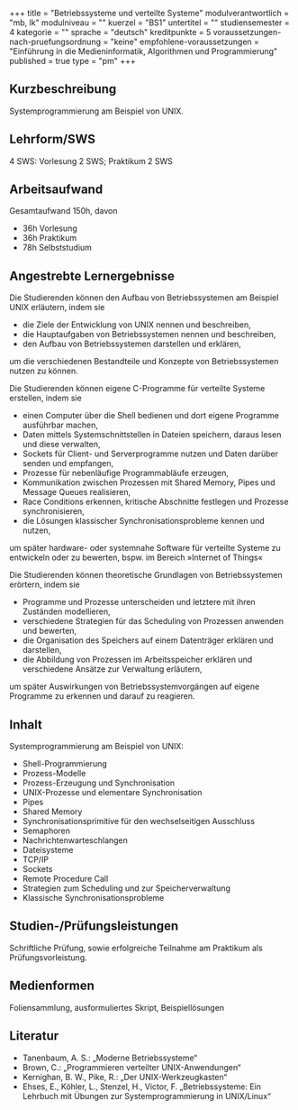 +++
title = "Betriebssysteme und verteilte Systeme"
modulverantwortlich = "mb, lk"
modulniveau = ""
kuerzel = "BS1"
untertitel = ""
studiensemester = 4
kategorie = ""
sprache = "deutsch"
kreditpunkte = 5
voraussetzungen-nach-pruefungsordnung = "keine"
empfohlene-voraussetzungen = "Einführung in die Medieninformatik, Algorithmen und Programmierung"
published = true
type = "pm"
+++

## Kurzbeschreibung
Systemprogrammierung am Beispiel von UNIX.

## Lehrform/SWS
4 SWS: Vorlesung 2 SWS; Praktikum 2 SWS

## Arbeitsaufwand
Gesamtaufwand 150h, davon

- 36h Vorlesung
- 36h Praktikum
- 78h Selbststudium

## Angestrebte Lernergebnisse

Die Studierenden können den Aufbau von Betriebssystemen am Beispiel UNIX erläutern, indem sie
- die Ziele der Entwicklung von UNIX nennen und beschreiben,
- die Hauptaufgaben von Betriebssystemen nennen und beschreiben,
- den Aufbau von Betriebssystemen darstellen und erklären,

um die verschiedenen Bestandteile und Konzepte von Betriebssystemen nutzen zu können.

Die Studierenden können eigene C-Programme für verteilte Systeme erstellen, indem sie
- einen Computer über die Shell bedienen und dort eigene Programme ausführbar machen,
- Daten mittels Systemschnittstellen in Dateien speichern, daraus lesen und diese verwalten,
- Sockets für Client- und Serverprogramme nutzen und Daten darüber senden und empfangen,
- Prozesse für nebenläufige Programmabläufe erzeugen,
- Kommunikation zwischen Prozessen mit Shared Memory, Pipes und Message Queues realisieren,
- Race Conditions erkennen, kritische Abschnitte festlegen und Prozesse synchronisieren,
- die Lösungen klassischer Synchronisationsprobleme kennen und nutzen,

um später hardware- oder systemnahe Software für verteilte Systeme zu entwickeln oder zu bewerten, bspw. im Bereich »Internet of Things«

Die Studierenden können theoretische Grundlagen von Betriebssystemen erörtern, indem sie
- Programme und Prozesse unterscheiden und letztere mit ihren Zuständen modellieren,
- verschiedene Strategien für das Scheduling von Prozessen anwenden und bewerten,
- die Organisation des Speichers auf einem Datenträger erklären und darstellen,
- die Abbildung von Prozessen im Arbeitsspeicher erklären und verschiedene Ansätze zur Verwaltung erläutern,

um später Auswirkungen von Betriebssystemvorgängen auf eigene Programme zu erkennen und darauf zu reagieren.

## Inhalt

Systemprogrammierung am Beispiel von UNIX:
- Shell-Programmierung
- Prozess-Modelle
- Prozess-Erzeugung und Synchronisation
- UNIX-Prozesse und elementare Synchronisation
- Pipes
- Shared Memory
- Synchronisationsprimitive für den wechselseitigen Ausschluss
- Semaphoren
- Nachrichtenwarteschlangen
- Dateisysteme
- TCP/IP
- Sockets
- Remote Procedure Call
- Strategien zum Scheduling und zur Speicherverwaltung
- Klassische Synchronisationsprobleme

## Studien-/Prüfungsleistungen
Schriftliche Prüfung, sowie erfolgreiche Teilnahme am Praktikum als Prüfungsvorleistung.

## Medienformen
Foliensammlung, ausformuliertes Skript, Beispiellösungen

## Literatur
+ Tanenbaum, A. S.: „Moderne Betriebssysteme“
+ Brown, C.: „Programmieren verteilter UNIX-Anwendungen“
+ Kernighan, B. W., Pike, R.: „Der UNIX-Werkzeugkasten“
+ Ehses, E., Köhler, L., Stenzel, H., Victor, F. „Betriebssysteme: Ein Lehrbuch mit Übungen zur Systemprogrammierung in UNIX/Linux“

